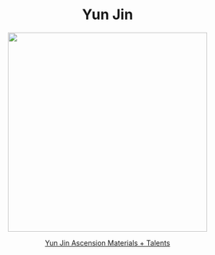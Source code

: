 <body>
  <div align="center">
    <h1> Yun Jin </h1>
<img src="https://i0.wp.com/traveler.gg/wp-content/uploads/yunjin.png?fit=707%2C823&ssl=1" width=400>
<p></p>
<a href="">Yun Jin Ascension Materials + Talents</a><br>
  
  </div>
</body>
